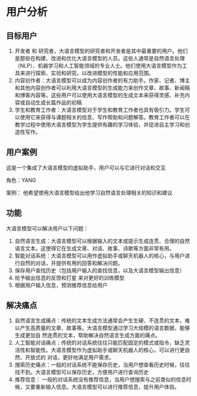 # 用户分析
## 目标用户
1. 开发者 和 研究者，大语言模型的研究者和开发者是其中最重要的用户。他们是那些在构建、改进和优化大语言模型的人员。这些人通常是自然语言处理（NLP）、机器学习和人工智能领域的专业人士。他们使用大语言模型作为工具来进行探索、实验和研究，以改进模型的性能和应用范围。
2. 内容创作者：大语言模型可以成为内容创作者的有力助手。作家、记者、博主和其他内容创作者可以利用大语言模型的生成能力来创作文章、故事、新闻稿和博客内容等。这些用户可以使用大语言模型的生成文本来获得灵感、补充内容或自动生成长篇作品的初稿
3.  学生和教育工作者：大语言模型对于学生和教育工作者也具有吸引力。学生可以使用它来获得与课题相关的信息、写作帮助和问题解答。教育工作者可以在教学过程中使用大语言模型为学生提供有趣的学习体验，并促进自主学习和创造性写作。
## 用户案例
这是一个集成了大语言模型的虚拟助手，用户可以与它进行对话和交互

角色：YANG

案例： 他希望使用大语言模型给出他学习自然语言处理相关的知识和建议
## 功能
大语言模型可以解决用户以下问题：
1. 自然语言生成：大语言模型可以根据输入的文本或提示生成连贯、合理的自然语言文本。这使得它在生成文章、对话、故事、诗歌等方面非常有用。
2. 智能对话系统：大语言模型可以用作虚拟助手或聊天机器人的核心，与用户进行自然的对话，并提供有用的回答和解决问题。
3. 保存用户查找历史（包括用户输入的查找信息，以及大语言模型输出信息）
4. 给予输出信息的反馈和打星 来对更好的训练模型
5. 根据用户输入信息，预测推荐信息给用户

## 解决痛点
1. 自然语言生成痛点：传统的文本生成方法通常会产生生硬、不连贯的文本，难以产生高质量的文章、故事等。大语言模型通过学习大规模的语言数据，能够生成更加自 
    然连贯的文本，帮助解决自然语言生成方面的痛点。
2. 人工智能对话痛点：传统的对话系统往往只能匹配固定的模式或指令，缺乏灵活性和智能性。大语言模型作为虚拟助手或聊天机器人的核心，可以进行更自然、开放式的     对话，更好地满足用户需求。
3. 搜索历史痛点：一般的对话系统不能保存历史，当用户想查看历史时候，往往找不到。大语言模型可以保存历史，方便用户进行查询历史
4. 推荐信息： 一般的对话系统没有推荐信息，当用户想搜索与之前类似的信息时候，又要重新输入信息。大语言模型可以进行推荐信息，提升用户体验。


